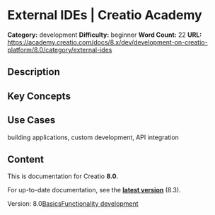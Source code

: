 # External IDEs | Creatio Academy

**Category:** development **Difficulty:** beginner **Word Count:** 22 **URL:**
https://academy.creatio.com/docs/8.x/dev/development-on-creatio-platform/8.0/category/external-ides

## Description

## Key Concepts

## Use Cases

building applications, custom development, API integration

## Content

This is documentation for Creatio **8.0**.

For up-to-date documentation, see the
**[latest version](/docs/8.x/dev/development-on-creatio-platform/category/external-ides)**
(8.3).

Version:
8.0[Basics](/docs/8.x/dev/development-on-creatio-platform/8.0/development-tools/external-ides/basics)[Functionality development](/docs/8.x/dev/development-on-creatio-platform/8.0/functionality-development)
